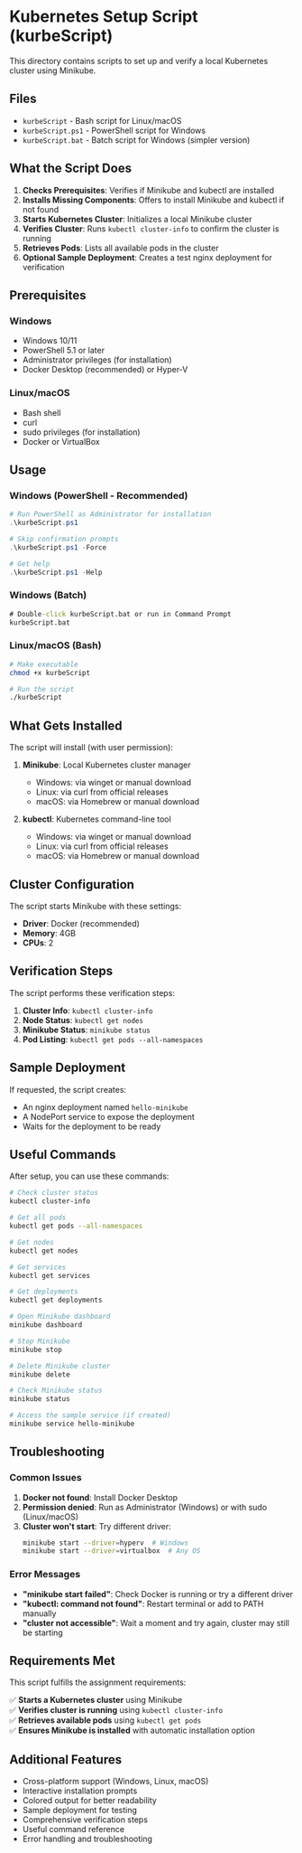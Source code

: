 # Kubernetes Setup Script (kurbeScript)

This directory contains scripts to set up and verify a local Kubernetes cluster using Minikube.

## Files

- `kurbeScript` - Bash script for Linux/macOS
- `kurbeScript.ps1` - PowerShell script for Windows
- `kurbeScript.bat` - Batch script for Windows (simpler version)

## What the Script Does

1. **Checks Prerequisites**: Verifies if Minikube and kubectl are installed
2. **Installs Missing Components**: Offers to install Minikube and kubectl if not found
3. **Starts Kubernetes Cluster**: Initializes a local Minikube cluster
4. **Verifies Cluster**: Runs `kubectl cluster-info` to confirm the cluster is running
5. **Retrieves Pods**: Lists all available pods in the cluster
6. **Optional Sample Deployment**: Creates a test nginx deployment for verification

## Prerequisites

### Windows
- Windows 10/11
- PowerShell 5.1 or later
- Administrator privileges (for installation)
- Docker Desktop (recommended) or Hyper-V

### Linux/macOS
- Bash shell
- curl
- sudo privileges (for installation)
- Docker or VirtualBox

## Usage

### Windows (PowerShell - Recommended)
```powershell
# Run PowerShell as Administrator for installation
.\kurbeScript.ps1

# Skip confirmation prompts
.\kurbeScript.ps1 -Force

# Get help
.\kurbeScript.ps1 -Help
```

### Windows (Batch)
```cmd
# Double-click kurbeScript.bat or run in Command Prompt
kurbeScript.bat
```

### Linux/macOS (Bash)
```bash
# Make executable
chmod +x kurbeScript

# Run the script
./kurbeScript
```

## What Gets Installed

The script will install (with user permission):

1. **Minikube**: Local Kubernetes cluster manager
   - Windows: via winget or manual download
   - Linux: via curl from official releases
   - macOS: via Homebrew or manual download

2. **kubectl**: Kubernetes command-line tool
   - Windows: via winget or manual download
   - Linux: via curl from official releases
   - macOS: via Homebrew or manual download

## Cluster Configuration

The script starts Minikube with these settings:
- **Driver**: Docker (recommended)
- **Memory**: 4GB
- **CPUs**: 2

## Verification Steps

The script performs these verification steps:

1. **Cluster Info**: `kubectl cluster-info`
2. **Node Status**: `kubectl get nodes`
3. **Minikube Status**: `minikube status`
4. **Pod Listing**: `kubectl get pods --all-namespaces`

## Sample Deployment

If requested, the script creates:
- An nginx deployment named `hello-minikube`
- A NodePort service to expose the deployment
- Waits for the deployment to be ready

## Useful Commands

After setup, you can use these commands:

```bash
# Check cluster status
kubectl cluster-info

# Get all pods
kubectl get pods --all-namespaces

# Get nodes
kubectl get nodes

# Get services
kubectl get services

# Get deployments
kubectl get deployments

# Open Minikube dashboard
minikube dashboard

# Stop Minikube
minikube stop

# Delete Minikube cluster
minikube delete

# Check Minikube status
minikube status

# Access the sample service (if created)
minikube service hello-minikube
```

## Troubleshooting

### Common Issues

1. **Docker not found**: Install Docker Desktop
2. **Permission denied**: Run as Administrator (Windows) or with sudo (Linux/macOS)
3. **Cluster won't start**: Try different driver:
   ```bash
   minikube start --driver=hyperv  # Windows
   minikube start --driver=virtualbox  # Any OS
   ```

### Error Messages

- **"minikube start failed"**: Check Docker is running or try a different driver
- **"kubectl: command not found"**: Restart terminal or add to PATH manually
- **"cluster not accessible"**: Wait a moment and try again, cluster may still be starting

## Requirements Met

This script fulfills the assignment requirements:

✅ **Starts a Kubernetes cluster** using Minikube  
✅ **Verifies cluster is running** using `kubectl cluster-info`  
✅ **Retrieves available pods** using `kubectl get pods`  
✅ **Ensures Minikube is installed** with automatic installation option  

## Additional Features

- Cross-platform support (Windows, Linux, macOS)
- Interactive installation prompts
- Colored output for better readability
- Sample deployment for testing
- Comprehensive verification steps
- Useful command reference
- Error handling and troubleshooting
